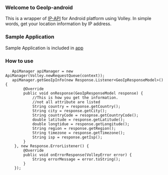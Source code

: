 ### Welcome to GeoIp-android
This is a wrapper of [IP-API](http://ip-api.com/json) for Android platform using Volley.
In simple words, get your location information by IP address.

### Sample Application
Sample Application is included in [app](https://github.com/seventhmoon/GeoIp-android/tree/master/app)

### How to use
       ApiManager apiManager = new ApiManager(Volley.newRequestQueue(context));
       apiManager.getGeoIpInfo(new Response.Listener<GeoIpResponseModel>() {
            @Override 
            public void onResponse(GeoIpResponseModel response) {
                //This is how you get the information.
                //not all attribute are listed
                String country = response.getCountry();
                String city = response.getCity();
                String countryCode = resopnse.getCountryCode();
                double latitude = response.getLatitude();
                double longtidue = response.getLongitude();
                String region = response.getRegion();
                String timezone = response.getTimezone();
                String isp = response.getIsp();
            } 
        }, new Response.ErrorListener() {
            @Override 
            public void onErrorResponse(VolleyError error) {
                String errorMessage = error.toString();
            } 
        }); 

